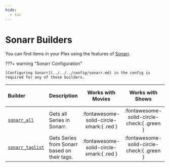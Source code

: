 ```yaml
---
hide:
  - toc
---
```

# Sonarr Builders

You can find items in your Plex using the features of [Sonarr](https://sonarr.tv/).

???+ warning "Sonarr Configuration"

    [Configuring Sonarr](../../../config/sonarr.md) in the config is required for any of these builders.

| Builder                        | Description                                  |            Works with Movies             |              Works with Shows              |   Works with Playlists and Custom Sort   |
|:-------------------------------|:---------------------------------------------|:----------------------------------------:|:------------------------------------------:|:----------------------------------------:|
| [`sonarr_all`](all.md)         | Gets all Series in Sonarr.                   | :fontawesome-solid-circle-xmark:{ .red } | :fontawesome-solid-circle-check:{ .green } | :fontawesome-solid-circle-xmark:{ .red } |
| [`sonarr_taglist`](taglist.md) | Gets Series from Sonarr based on their tags. | :fontawesome-solid-circle-xmark:{ .red } | :fontawesome-solid-circle-check:{ .green } | :fontawesome-solid-circle-xmark:{ .red } |
